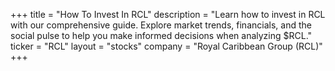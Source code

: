 +++
title = "How To Invest In RCL"
description = "Learn how to invest in RCL with our comprehensive guide. Explore market trends, financials, and the social pulse to help you make informed decisions when analyzing $RCL."
ticker = "RCL"
layout = "stocks"
company = "Royal Caribbean Group (RCL)"
+++

